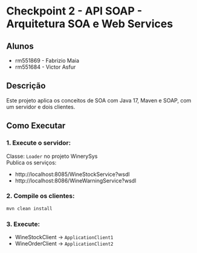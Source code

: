 # Checkpoint 2 - API SOAP - Arquitetura SOA e Web Services

## Alunos
- rm551869 - Fabrizio Maia  
- rm551684 - Victor Asfur

## Descrição
Este projeto aplica os conceitos de SOA com Java 17, Maven e SOAP, com um servidor e dois clientes.

## Como Executar

### 1. Execute o servidor:
Classe: `Loader` no projeto WinerySys  
Publica os serviços:
- http://localhost:8085/WineStockService?wsdl
- http://localhost:8086/WineWarningService?wsdl

### 2. Compile os clientes:
```bash
mvn clean install
```

### 3. Execute:
- WineStockClient → `ApplicationClient1`
- WineOrderClient → `ApplicationClient2`

